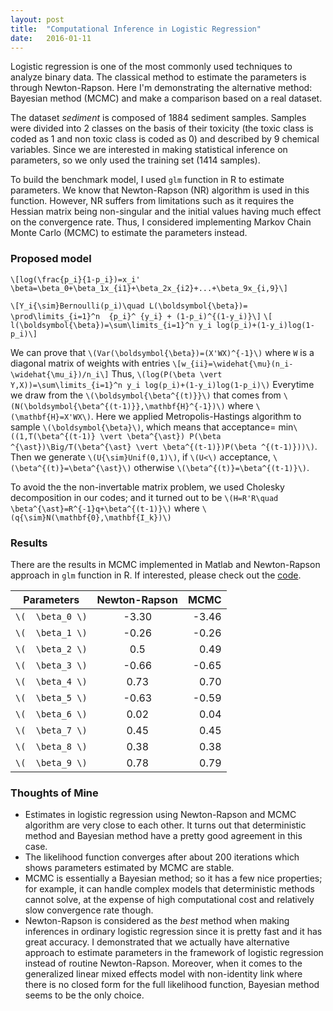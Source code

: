```yaml
---
layout: post
title:  "Computational Inference in Logistic Regression"
date:   2016-01-11
---
```


Logistic regression is one of the most commonly used techniques to analyze binary
data. The classical method to estimate the parameters is through Newton-Rapson. Here I'm demonstrating
the alternative method: Bayesian method (MCMC) and make a comparison based on a real dataset.

The dataset *sediment* is composed of 1884 sediment samples. Samples were divided into 2
classes on the basis of their toxicity (the toxic class is coded as 1 and non toxic class is
coded as 0) and described by 9 chemical variables. Since we are interested in making
statistical inference on parameters, so we only used the training set (1414 samples).

To build the benchmark model, I used `glm` function in R to estimate parameters. 
We know that Newton-Rapson (NR) algorithm is used in this function. However, NR suffers from limitations
such as it requires the Hessian matrix being non-singular and the initial values having
much effect on the convergence rate. Thus, I considered implementing Markov
Chain Monte Carlo (MCMC) to estimate the parameters instead.

### Proposed model

`\[log(\frac{p_i}{1-p_i})=x_i' \beta=\beta_0+\beta_1x_{i1}+\beta_2x_{i2}+...+\beta_9x_{i,9}\]`

`\[Y_i{\sim}Bernoulli(p_i)\quad L(\boldsymbol{\beta})= \prod\limits_{i=1}^n  {p_i}^ {y_i} + (1-p_i)^{(1-y_i)}\]`
`\[ l(\boldsymbol{\beta})=\sum\limits_{i=1}^n y_i log(p_i)+(1-y_i)log(1-p_i)\]`

We can prove that `\(Var(\boldsymbol{\beta})=(X'WX)^{-1}\)` where `W` is a diagonal matrix of weights with entries
`\[w_{ii}=\widehat{\mu}(n_i-\widehat{\mu_i})/n_i\]`
Thus, `\(log(P(\beta \vert Y,X))=\sum\limits_{i=1}^n y_i log(p_i)+(1-y_i)log(1-p_i)\)`
Everytime we draw from the `\(\boldsymbol{\beta^{(t)}}\)` that comes from `\(N(\boldsymbol{\beta^{(t-1)}},\mathbf{H}^{-1})\)` where `\(\mathbf{H}=X'WX\)`. Here we applied Metropolis-Hastings algorithm to sample `\(\boldsymbol{\beta}\)`, which means that acceptance= min`\((1,T(\beta^{(t-1)} \vert \beta^{\ast}) P(\beta ^{\ast})\Big/T(\beta^{\ast} \vert \beta^{(t-1)})P(\beta ^{(t-1)}))\)`. Then we generate `\(U{\sim}Unif(0,1)\)`, if `\(U<\)` acceptance, `\(\beta^{(t)}=\beta^{\ast}\)` otherwise `\(\beta^{(t)}=\beta^{(t-1)}\)`.

To avoid the the non-invertable matrix problem, we used Cholesky decomposition in our codes; and it turned out to be `\(H=R'R\quad \beta^{\ast}=R^{-1}q+\beta^{(t-1)}\)` where `\(q{\sim}N(\mathbf{0},\mathbf{I_k})\)`

### Results
There are the results in MCMC implemented in Matlab and Newton-Rapson
approach in `glm` function in R. If interested, please check out the [code](https://gist.github.com/HongleiXie/60b56e26ad7a88ad1e9b).

|Parameters| Newton-Rapson | MCMC |
|----------|:-------------:|------:|
|`\(  \beta_0 \)`|-3.30|-3.46|
|`\(  \beta_1 \)`|-0.26|-0.26|
|`\(  \beta_2 \)`|0.5|0.49|
|`\(  \beta_3 \)`|-0.66|-0.65|
|`\(  \beta_4 \)`|0.73|0.70|
|`\(  \beta_5 \)`|-0.63|-0.59|
|`\(  \beta_6 \)`|0.02|0.04|
|`\(  \beta_7 \)`|0.45|0.45|
|`\(  \beta_8 \)`|0.38|0.38|
|`\(  \beta_9 \)`|0.78|0.79|

### Thoughts of Mine

- Estimates in logistic regression using Newton-Rapson and MCMC algorithm
are very close to each other. It turns out that deterministic method and
Bayesian method have a pretty good agreement in this case.
- The likelihood function converges after about 200 iterations which
shows parameters estimated by MCMC are stable.
- MCMC is essentially a Bayesian method; so it has a few nice properties; for example,
it can handle complex models that deterministic methods cannot solve, at the
expense of high computational cost and relatively slow convergence rate though.
- Newton-Rapson is considered as the *best* method when making inferences
in ordinary logistic regression since it is pretty fast and it has great accuracy. 
I demonstrated that we actually have alternative approach to
estimate parameters in the framework of logistic regression instead of routine Newton-Rapson.
Moreover, when it comes to the generalized linear mixed effects model with non-identity
link where there is no closed form for the full likelihood function, Bayesian method seems to be the only choice. 
